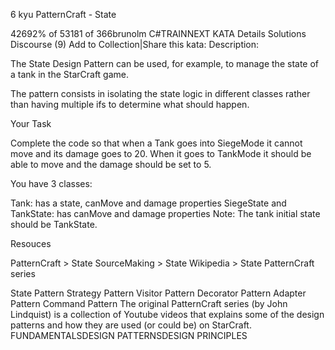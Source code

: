 ﻿6 kyu
PatternCraft - State

42692% of 53181 of 366brunolm
C#TRAINNEXT KATA
Details
Solutions
Discourse (9)
Add to Collection|Share this kata:
Description:

The State Design Pattern can be used, for example, to manage the state of a tank in the StarCraft game.

The pattern consists in isolating the state logic in different classes rather than having multiple ifs to determine what should happen.

Your Task

Complete the code so that when a Tank goes into SiegeMode it cannot move and its damage goes to 20. When it goes to TankMode it should be able to move and the damage should be set to 5.

You have 3 classes:

Tank: has a state, canMove and damage properties
SiegeState and TankState: has canMove and damage properties
Note: The tank initial state should be TankState.

Resouces

PatternCraft > State
SourceMaking > State
Wikipedia > State
PatternCraft series

State Pattern
Strategy Pattern
Visitor Pattern
Decorator Pattern
Adapter Pattern
Command Pattern
The original PatternCraft series (by John Lindquist) is a collection of Youtube videos that explains some of the design patterns and how they are used (or could be) on StarCraft.
FUNDAMENTALSDESIGN PATTERNSDESIGN PRINCIPLES